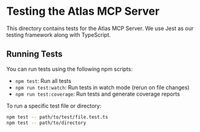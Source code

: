 # Testing the Atlas MCP Server

This directory contains tests for the Atlas MCP Server. We use Jest as our testing framework along with TypeScript.

## Running Tests

You can run tests using the following npm scripts:

- `npm test`: Run all tests
- `npm run test:watch`: Run tests in watch mode (rerun on file changes)
- `npm run test:coverage`: Run tests and generate coverage reports

To run a specific test file or directory:

```bash
npm test -- path/to/test/file.test.ts
npm test -- path/to/directory
```

